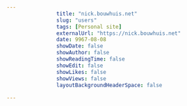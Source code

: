 ---
                title: "nick.bouwhuis.net"
                slug: "users"
                tags: [Personal site]
                externalUrl: "https://nick.bouwhuis.net"
                date: 9967-08-08
                showDate: false
                showAuthor: false
                showReadingTime: false
                showEdit: false
                showLikes: false
                showViews: false
                layoutBackgroundHeaderSpace: false
                ---
